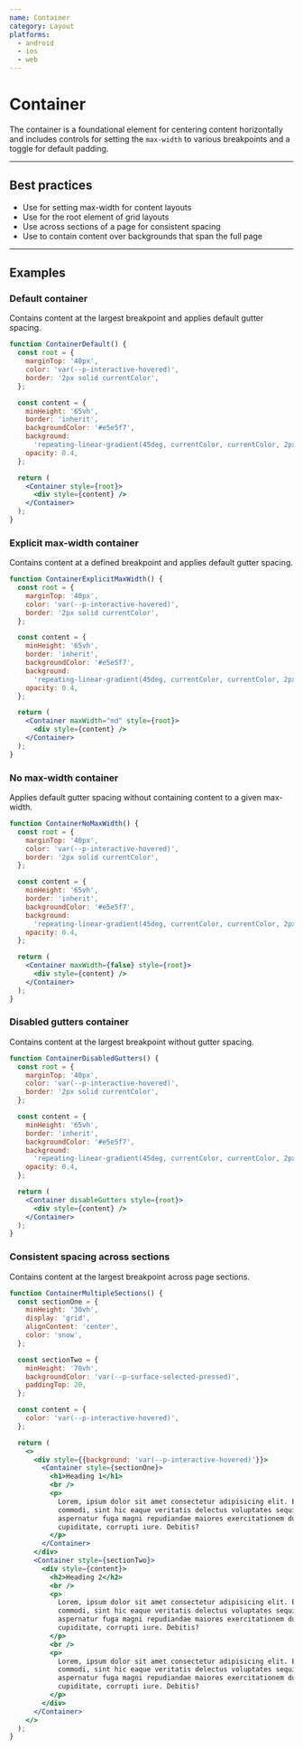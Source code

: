 ```yaml
---
name: Container
category: Layout
platforms:
  - android
  - ios
  - web
---
```


# Container

The container is a foundational element for centering content horizontally and includes controls for setting the `max-width` to various breakpoints and a toggle for default padding.

---

## Best practices

- Use for setting max-width for content layouts
- Use for the root element of grid layouts
- Use across sections of a page for consistent spacing
- Use to contain content over backgrounds that span the full page

---

## Examples

### Default container

Contains content at the largest breakpoint and applies default gutter spacing.

```jsx
function ContainerDefault() {
  const root = {
    marginTop: '40px',
    color: 'var(--p-interactive-hovered)',
    border: '2px solid currentColor',
  };

  const content = {
    minHeight: '65vh',
    border: 'inherit',
    backgroundColor: '#e5e5f7',
    background:
      'repeating-linear-gradient(45deg, currentColor, currentColor, 2px, #e5e5f7 2px, #e5e5f7 10px )',
    opacity: 0.4,
  };

  return (
    <Container style={root}>
      <div style={content} />
    </Container>
  );
}
```

### Explicit max-width container

Contains content at a defined breakpoint and applies default gutter spacing.

```jsx
function ContainerExplicitMaxWidth() {
  const root = {
    marginTop: '40px',
    color: 'var(--p-interactive-hovered)',
    border: '2px solid currentColor',
  };

  const content = {
    minHeight: '65vh',
    border: 'inherit',
    backgroundColor: '#e5e5f7',
    background:
      'repeating-linear-gradient(45deg, currentColor, currentColor, 2px, #e5e5f7 2px, #e5e5f7 10px )',
    opacity: 0.4,
  };

  return (
    <Container maxWidth="md" style={root}>
      <div style={content} />
    </Container>
  );
}
```

### No max-width container

Applies default gutter spacing without containing content to a given max-width.

```jsx
function ContainerNoMaxWidth() {
  const root = {
    marginTop: '40px',
    color: 'var(--p-interactive-hovered)',
    border: '2px solid currentColor',
  };

  const content = {
    minHeight: '65vh',
    border: 'inherit',
    backgroundColor: '#e5e5f7',
    background:
      'repeating-linear-gradient(45deg, currentColor, currentColor, 2px, #e5e5f7 2px, #e5e5f7 10px )',
    opacity: 0.4,
  };

  return (
    <Container maxWidth={false} style={root}>
      <div style={content} />
    </Container>
  );
}
```

### Disabled gutters container

Contains content at the largest breakpoint without gutter spacing.

```jsx
function ContainerDisabledGutters() {
  const root = {
    marginTop: '40px',
    color: 'var(--p-interactive-hovered)',
    border: '2px solid currentColor',
  };

  const content = {
    minHeight: '65vh',
    border: 'inherit',
    backgroundColor: '#e5e5f7',
    background:
      'repeating-linear-gradient(45deg, currentColor, currentColor, 2px, #e5e5f7 2px, #e5e5f7 10px )',
    opacity: 0.4,
  };

  return (
    <Container disableGutters style={root}>
      <div style={content} />
    </Container>
  );
}
```

### Consistent spacing across sections

Contains content at the largest breakpoint across page sections.

```jsx
function ContainerMultipleSections() {
  const sectionOne = {
    minHeight: '30vh',
    display: 'grid',
    alignContent: 'center',
    color: 'snow',
  };

  const sectionTwo = {
    minHeight: '70vh',
    backgroundColor: 'var(--p-surface-selected-pressed)',
    paddingTop: 20,
  };

  const content = {
    color: 'var(--p-interactive-hovered)',
  };

  return (
    <>
      <div style={{background: 'var(--p-interactive-hovered)'}}>
        <Container style={sectionOne}>
          <h1>Heading 1</h1>
          <br />
          <p>
            Lorem, ipsum dolor sit amet consectetur adipisicing elit. Ex sit
            commodi, sint hic eaque veritatis delectus voluptates sequi
            aspernatur fuga magni repudiandae maiores exercitationem ducimus eos
            cupiditate, corrupti iure. Debitis?
          </p>
        </Container>
      </div>
      <Container style={sectionTwo}>
        <div style={content}>
          <h2>Heading 2</h2>
          <br />
          <p>
            Lorem, ipsum dolor sit amet consectetur adipisicing elit. Ex sit
            commodi, sint hic eaque veritatis delectus voluptates sequi
            aspernatur fuga magni repudiandae maiores exercitationem ducimus eos
            cupiditate, corrupti iure. Debitis?
          </p>
          <br />
          <p>
            Lorem, ipsum dolor sit amet consectetur adipisicing elit. Ex sit
            commodi, sint hic eaque veritatis delectus voluptates sequi
            aspernatur fuga magni repudiandae maiores exercitationem ducimus eos
            cupiditate, corrupti iure. Debitis?
          </p>
        </div>
      </Container>
    </>
  );
}
```
